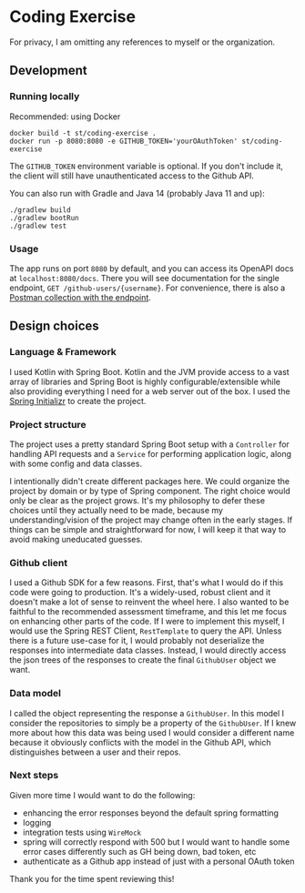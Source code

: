 # Coding Exercise
For privacy, I am omitting any references to myself or the organization.

## Development

### Running locally

Recommended: using Docker

```
docker build -t st/coding-exercise .
docker run -p 8080:8080 -e GITHUB_TOKEN='yourOAuthToken' st/coding-exercise
```

The `GITHUB_TOKEN` environment variable is optional. If you don't include it, the client will still
have unauthenticated access to the Github API.

You can also run with Gradle and Java 14 (probably Java 11 and up):

```
./gradlew build
./gradlew bootRun
./gradlew test
```

### Usage

The app runs on port `8080` by default, and you can access its OpenAPI docs at `localhost:8080/docs`. There
you will see documentation for the single endpoint, `GET /github-users/{username}`. For convenience,
there is also a [Postman collection with the endpoint](/docs/postman/Exercise%20API.postman_collection.json).

## Design choices

### Language & Framework

I used Kotlin with Spring Boot. Kotlin and the JVM provide access to a vast
array of libraries and Spring Boot is highly configurable/extensible while
also providing everything I need for a web server out of the box. I used the [Spring Initializr](https://start.spring.io/) 
to create the project.

### Project structure

The project uses a pretty standard Spring Boot setup with a `Controller` for
 handling API requests and a `Service` for performing application logic,
 along with some config and data classes. 
 
I intentionally didn't create different packages here. We could organize the project
by domain or by type of Spring component.
The right choice would only be clear as the project grows. It's my philosophy to 
defer these choices until they actually need to be made, because my understanding/vision
of the project may change often in the early stages. If things can be
simple and straightforward for now, I will keep it that way to avoid 
making uneducated guesses.

### Github client

I used a Github SDK for a few reasons. First, that's what I would do if this code were going
to production. It's a widely-used, robust client and it doesn't make a lot of
sense to reinvent the wheel here. I also wanted to be faithful to the recommended
assessment timeframe, and this let me focus on enhancing other parts 
of the code. If I were to implement this myself, I would use the Spring REST Client, `RestTemplate`
to query the API. Unless there is a future use-case for it, I would probably not deserialize the responses
into intermediate data classes. Instead, I would directly access the json trees of the responses
to create the final `GithubUser` object we want.

### Data model

I called the object representing the response a `GithubUser`. In this model
I consider the repositories to simply be a property of the `GithubUser`.
If I knew more about how this data was being used I would consider a different
name because it obviously conflicts with the model in the Github API, which 
distinguishes between a user and their repos.

### Next steps

Given more time I would want to do the following:
 - enhancing the error responses beyond the default spring formatting
 - logging
 - integration tests using `WireMock`
 - spring will correctly respond with 500 but I would want to handle some error cases differently such as GH being down, bad token, etc
 - authenticate as a Github app instead of just with a personal OAuth token

Thank you for the time spent reviewing this!